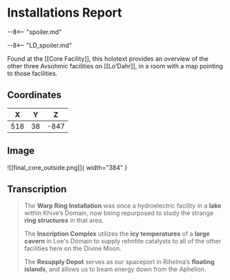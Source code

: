 # Installations Report

--8<-- "spoiler.md"

--8<-- "LD_spoiler.md"

Found at the [[Core Facility]], this holotext provides an overview of the other three Avsohmic facilities on [[Lo'Dahr]], in a room with a map pointing to those facilities.

## Coordinates
| **X** | **Y** | **Z** |
| :---: | :---: | :---: |
|  518  |  38   | -847  |

## Image

![[final_core_outside.png]]{ width="384" }

## Transcription
> The **Warp Ring Installation** was once a hydroelectric facility in a **lake** within Khive’s Domain, now being repurposed to study the strange **ring structures** in that area.
>
> The **Inscription Complex** utilizes the **icy temperatures** of a **large cavern** in Loe's Domain to supply rehntite catalysts to all of the other facilities here on the Divine Moon.
>
> The **Resupply Depot** serves as our spaceport in Rihelma’s **floating islands**, and allows us to beam energy down from the Aphelion.
